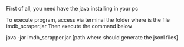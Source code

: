 First of all, you need have the java installing in your pc

To execute program, access via terminal the folder where is the file imdb_scraper.jar
Then execute the command below

java -jar imdb_scrapper.jar [path where should generate the jsonl files]
